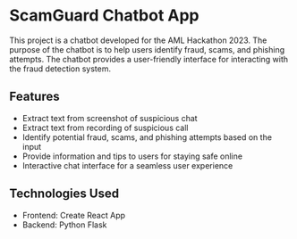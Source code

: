 # ScamGuard Chatbot App

This project is a chatbot developed for the AML Hackathon 2023.
The purpose of the chatbot is to help users identify fraud, scams, and phishing attempts.
The chatbot provides a user-friendly interface for interacting with the fraud detection system.

## Features

- Extract text from screenshot of suspicious chat
- Extract text from recording of suspicious call
- Identify potential fraud, scams, and phishing attempts based on the input
- Provide information and tips to users for staying safe online
- Interactive chat interface for a seamless user experience

## Technologies Used

- Frontend: Create React App
- Backend: Python Flask
